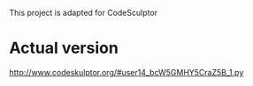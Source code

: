 This project is adapted for CodeSculptor

# Actual version
http://www.codeskulptor.org/#user14_bcW5GMHY5CraZ5B_1.py